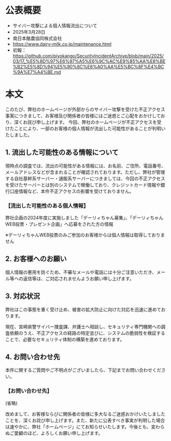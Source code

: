 # 公表概要
- サイバー攻撃による個人情報流出について
- 2025年3月28日
- 南日本酪農協同株式会社
- https://www.dairy-milk.co.jp/maintenance.html
- 初報：https://github.com/piyokango/SecurityIncidentArchive/blob/main/2025/03/17_%E5%8D%97%E6%97%A5%E6%9C%AC%E9%85%AA%E8%BE%B2%E5%8D%94%E5%90%8C%E6%A0%AA%E5%BC%8F%E4%BC%9A%E7%A4%BE.md

# 本文
このたび、弊社のホームページが外部からのサイバー攻撃を受けた不正アクセス事案につきまして、お客様及び関係者の皆様にはご迷惑とご心配をおかけしており、深くお詫び申し上げます。 今回、弊社のホームページが不正アクセスを受けたことにより、一部のお客様の個人情報が流出した可能性があることが判明いたしました。

## 1. 流出した可能性のある情報について
現時点の調査では、流出の可能性がある情報には、お名前、ご住所、電話番号、メールアドレスなどが含まれることが確認されております。ただし、弊社が管理する自社基幹系サーバー・通販系サーバーにつきましては、今回の不正アクセスを受けたサーバーとは別のシステムで稼働しており、クレジットカード情報や銀行口座情報など、本件不正アクセスの影響を受けておりません。

### 【流出した可能性のある個人情報】
弊社企画の2024年度に実施しました「デーリィちゃん募集」、「デーリィちゃんWEB投票・プレゼント企画」へ応募をされた方の情報

※デーリィちゃんWEB投票のみご参加のお客様からは個人情報は取得しておりません

## 2. お客様へのお願い
個人情報の悪用を防ぐため、不審なメールや電話には十分ご注意いただき、メール等への返信等は、ご対応されませんようお願い申し上げます。

## 3. 対応状況
弊社はこの事態を重く受け止め、被害の拡大防止に向けた対応を迅速に進めております。

現在、宮崎県警サイバー捜査課、弁護士へ相談し、セキュリティ専門機関への調査依頼のうえ、不正アクセスの経路の特定並びに、システムの脆弱性を検証することで、必要なセキュリティ体制の構築を進めております。

## 4. お問い合わせ先
本件に関するご質問やご不明点がございましたら、下記までお問い合わせください。

### 【お問い合わせ先】
(省略)

改めまして、お客様ならびに関係者の皆様に多大なるご迷惑おかけいたしましたことを、深くお詫び申し上げます。また、新たに公表すべき事実が判明した場合は速やかに、弊社「ホームページ」にてお知らせいたします。今後とも、変わらぬご愛顧のほど、よろしくお願い申し上げます。

